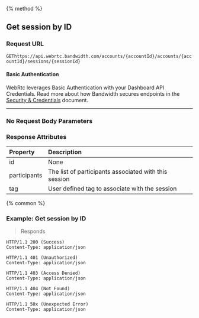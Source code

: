 {% method %}

## Get session by ID


### Request URL

<code class="get">GET</code>`https://api.webrtc.bandwidth.com/accounts/{accountId}/accounts/{accountId}/sessions/{sessionId}`

#### Basic Authentication

WebRtc leverages Basic Authentication with your Dashboard API Credentials. Read more about how Bandwidth secures endpoints in the [Security & Credentials](../../../guides/accountCredentials.md) document.

---
### No Request Body Parameters


### Response Attributes
| Property                      | Description                                                                                         
|:------------------------------|:----------------------------------------------------------------------------------------------------
| id                            | None                                                                                                
| participants                  | The list of participants associated with this session                                               
| tag                           | User defined tag to associate with the session                                                      




{% common %}

### Example: Get session by ID



> Responds

```http
HTTP/1.1 200 (Success)
Content-Type: application/json
```

```http
HTTP/1.1 401 (Unauthorized)
Content-Type: application/json
```

```http
HTTP/1.1 403 (Access Denied)
Content-Type: application/json
```

```http
HTTP/1.1 404 (Not Found)
Content-Type: application/json
```

```http
HTTP/1.1 50x (Unexpected Error)
Content-Type: application/json
```

